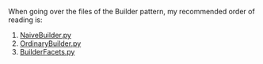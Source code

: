 When going over the files of the Builder pattern, my recommended order of reading is:
1. [NaiveBuilder.py](./NaiveBuilder.py)
2. [OrdinaryBuilder.py](./OrdinaryBuilder.py)
3. [BuilderFacets.py](./BuilderFacets.py)

